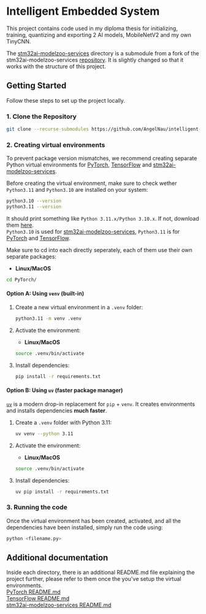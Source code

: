 # Intelligent Embedded System

This project contains code used in my diploma thesis for  initializing, training, quantizing and exporting 2 AI models, MobileNetV2 and my own TinyCNN.

The [stm32ai-modelzoo-services](stm32ai-modelzoo-services/) directory is a submodule from a fork of the stm32ai-modelzoo-services [repository](https://github.com/STMicroelectronics/stm32ai-modelzoo-services.git). It is slightly changed so that it works with the structure of this project.

##  Getting Started

Follow these steps to set up the project locally.

### 1. Clone the Repository

```bash
git clone --recurse-submodules https://github.com/AngelNau/intelligent-embedded-system.git
```
### 2. Creating virtual environments
To prevent package version mismatches, we recommend creating separate Python virtual environments for [PyTorch](PyTorch/), [TensorFlow](TensorFlow/) and [stm32ai-modelzoo-services](stm32ai-modelzoo-services/).

Before creating the virtual environment, make sure to check wether `Python3.11` and `Python3.10` are installed on your system:
```bash
python3.10 --version
python3.11 --version
```
It should print something like `Python 3.11.x/Python 3.10.x`. If not, download them [here](https://www.python.org/downloads/).\
`Python3.10` is used for [stm32ai-modelzoo-services](stm32ai-modelzoo-services/), `Python3.11` is for [PyTorch](PyTorch/) and [TensorFlow](TensorFlow/).

Make sure to cd into each directly seperately, each of them use their own separate packages:
* **Linux/MacOS**
```bash
cd PyTorch/
```

#### Option A: Using `venv` (built-in)
1. Create a new virtual environment in a `.venv` folder:
	```bash
	python3.11 -m venv .venv
	```
	
2. Activate the environment:
	* **Linux/MacOS**
	```bash
	source .venv/bin/activate
	```

3. Install dependencies:
	```bash
	pip install -r requirements.txt
	```

#### Option B: Using `uv` (faster package manager)

[`uv`](https://github.com/astral-sh/uv) is a modern drop-in replacement for `pip` + `venv`.
It creates environments and installs dependencies **much faster**.

1. Create a `.venv` folder with Python 3.11:
	```bash
	uv venv --python 3.11
	```

2. Activate the environment:
	* **Linux/MacOS**
	```bash
	source .venv/bin/activate
	```

3. Install dependencies:
	```bash
	uv pip install -r requirements.txt
	```

### 3. Running the code
Once the virtual environment has been created, activated, and all the dependencies have been installed, simply run the code using:
```bash
python <filename.py>
```

## Additional documentation
Inside each directory, there is an additional README.md file explaining the project further, please refer to them once the you've setup the virtual environments.\
[PyTorch README.md](PyTorch/README.md)\
[TensorFlow README.md](TensorFlow/README.md)\
[stm32ai-modelzoo-services README.md](stm32ai-modelzoo-services/README-1.md)